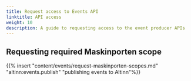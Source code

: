 ```yaml
---
title: Request access to Events API
linktitle: API access
weight: 10
description: A guide to requesting access to the event producer APIs
---
```


## Requesting required Maskinporten scope

{{% insert "content/events/request-maskinporten-scopes.md" "altinn:events.publish" "publishing events to Altinn"%}}

